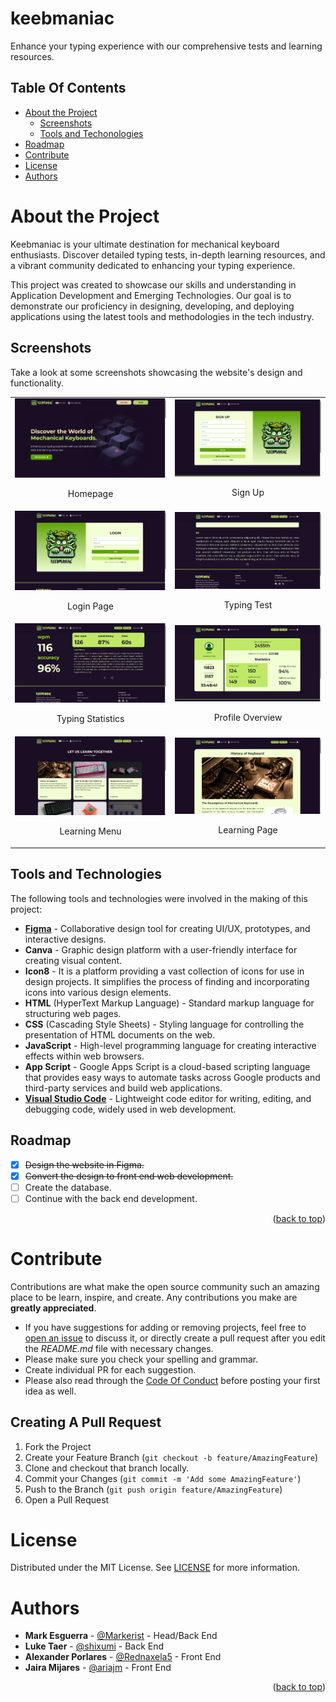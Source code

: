 # keebmaniac
Enhance your typing experience with our comprehensive tests and learning resources.

## Table Of Contents

* [About the Project](#about-the-project)
  * [Screenshots](#screenshots)
  * [Tools and Techonologies](#tools-and-technologies)
* [Roadmap](#roadmap)
* [Contribute](#contribute)
* [License](#license)
* [Authors](#authors)


# About the Project
Keebmaniac is your ultimate destination for mechanical keyboard enthusiasts. Discover detailed typing tests, in-depth learning resources, and a vibrant community dedicated to enhancing your typing experience.

This project was created to showcase our skills and understanding in Application Development and Emerging Technologies. Our goal is to demonstrate our proficiency in designing, developing, and deploying applications using the latest tools and methodologies in the tech industry.

## Screenshots
Take a look at some screenshots showcasing the website's design and functionality.
<table>
   <tr>
        <td>
            <img src="assets/readme-screenshots/01 Home Page.png" alt="Homepage" />
            <br />
            <p align="center">Homepage</p></td>
        <td>
            <img src="assets/readme-screenshots/02 Sign Up.png" alt="Sign Up" />
            <br />
            <p align="center">Sign Up</p></td>
    </tr>
    <tr>
        <td>
            <img src="assets/readme-screenshots/03 Login.png" alt="Login Page" />
            <br />
            <p align="center">Login Page</p></td>
        <td>
            <img src="assets/readme-screenshots/04 Typing Test.png" alt="Typing Test" />
            <br />
            <p align="center">Typing Test</p></td>
    </tr>
    <tr>
        <td>
            <img src="assets/readme-screenshots/05 Typing Test - Statistics.png" alt="Statistics" />
            <br />
            <p align="center">Typing Statistics</p></td>
        <td>
            <img src="assets/readme-screenshots/06 Profile Overview.png" alt="Profile Overview" />
            <br />
            <p align="center">Profile Overview</p></td>
    </tr>
    <tr>
        <td>
            <img src="assets/readme-screenshots/07 Start Learning Menu.png" alt="Learning Menu" />
            <br />
            <p align="center">Learning Menu</p></td>
        <td>
            <img src="assets/readme-screenshots/08 Learning Page.png" alt="Learning Page" alt="Learning Page"/>
            <br />
            <p align="center">Learning Page</p></td>
    </tr>
    
      
</table> 

## Tools and Technologies
The following tools and technologies were involved in the making of this project:
* **[Figma](https://www.figma.com/)**  - Collaborative design tool for creating UI/UX, prototypes, and interactive designs.
* **Canva** - Graphic design platform with a user-friendly interface for creating visual content.
* **Icon8** - It is a platform providing a vast collection of icons for use in design projects. It simplifies the process of finding and incorporating icons into various design elements.
* **HTML** (HyperText Markup Language) - Standard markup language for structuring web pages.
* **CSS** (Cascading Style Sheets) - Styling language for controlling the presentation of HTML documents on the web.
* **JavaScript** - High-level programming language for creating interactive effects within web browsers.
* **App Script** - Google Apps Script is a cloud-based scripting language that provides easy ways to automate tasks across Google products and third-party services and build web applications.
* **[Visual Studio Code](https://code.visualstudio.com/)** - Lightweight code editor for writing, editing, and debugging code, widely used in web development.

## Roadmap
-   [x] ~~Design the website in Figma.~~
-   [x] ~~Convert the design to front end web development.~~
-   [ ] Create the database.
-   [ ] Continue with the back end development.

<p align="right">(<a href="#top">back to top</a>)</p>

# Contribute

Contributions are what make the open source community such an amazing place to be learn, inspire, and create. Any contributions you make are **greatly appreciated**.
* If you have suggestions for adding or removing projects, feel free to [open an issue](https://github.com/Rednaxela5/keebmaniac/issues/new) to discuss it, or directly create a pull request after you edit the *README.md* file with necessary changes.
* Please make sure you check your spelling and grammar.
* Create individual PR for each suggestion.
* Please also read through the [Code Of Conduct](https://github.com/Rednaxela5/keebmaniac/blob/main/CODE_OF_CONDUCT.md) before posting your first idea as well.

## Creating A Pull Request

1. Fork the Project
2. Create your Feature Branch (`git checkout -b feature/AmazingFeature`)
3. Clone and checkout that branch locally.
4. Commit your Changes (`git commit -m 'Add some AmazingFeature'`)
5. Push to the Branch (`git push origin feature/AmazingFeature`)
6. Open a Pull Request

# License

Distributed under the MIT License. See [LICENSE](https://github.com/Rednaxela5/keebmaniac/blob/main/LICENSE) for more information.

# Authors

* **Mark Esguerra** - [@Markerist](https://github.com/Markerist) - Head/Back End
* **Luke Taer** - [@shixumi](https://github.com/shixumi) - Back End
* **Alexander Porlares** - [@Rednaxela5](https://github.com/Rednaxela5) - Front End
* **Jaira Mijares** - [@ariajm](https://github.com/ariajm) - Front End

<p align="right">(<a href="#top">back to top</a>)</p>